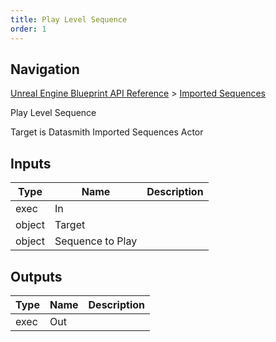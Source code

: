 ```yaml
---
title: Play Level Sequence
order: 1
---
```

## Navigation

[Unreal Engine Blueprint API Reference](https://dev.epicgames.com/documentation/en-us/unreal-engine/BlueprintAPI) > [Imported Sequences](https://dev.epicgames.com/documentation/en-us/unreal-engine/BlueprintAPI/ImportedSequences)

Play Level Sequence

Target is Datasmith Imported Sequences Actor

## Inputs

| Type | Name | Description |
| --- | --- | --- |
| exec | In |  |
| object | Target |  |
| object | Sequence to Play |  |

## Outputs

| Type | Name | Description |
| --- | --- | --- |
| exec | Out |  |
